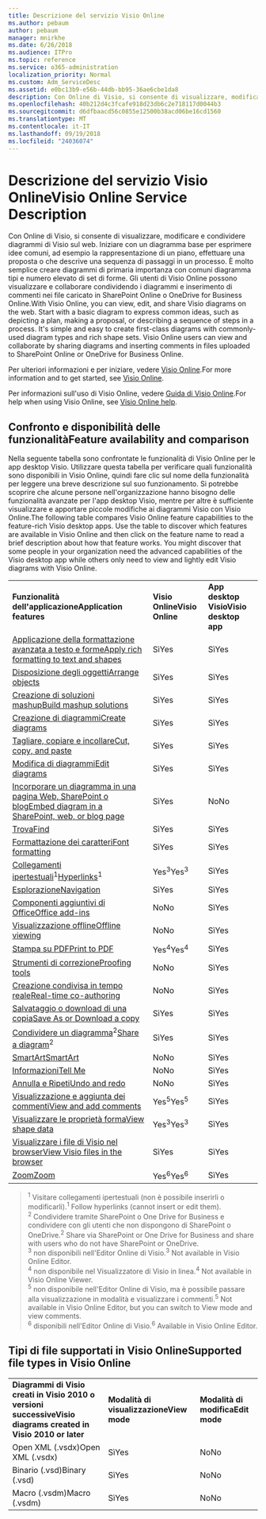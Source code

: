 ```yaml
---
title: Descrizione del servizio Visio Online
ms.author: pebaum
author: pebaum
manager: mnirkhe
ms.date: 6/26/2018
ms.audience: ITPro
ms.topic: reference
ms.service: o365-administration
localization_priority: Normal
ms.custom: Adm_ServiceDesc
ms.assetid: e0bc13b9-e56b-44db-bb95-36ae6cbe1da8
description: Con Online di Visio, si consente di visualizzare, modificare e condividere diagrammi di Visio sul web. Iniziare con un diagramma base per esprimere idee comuni, ad esempio la rappresentazione di un piano, effettuare una proposta o che descrive una sequenza di passaggi in un processo. È molto semplice creare diagrammi di primaria importanza con comuni diagramma tipi e numero elevato di set di forme. Gli utenti di Visio Online possono visualizzare e collaborare condividendo i diagrammi e inserimento di commenti nei file caricato in SharePoint Online o OneDrive for Business Online.
ms.openlocfilehash: 40b212d4c3fcafe918d23db6c2e718117d0044b3
ms.sourcegitcommit: d6dfbaacd56c0855e12500b38acd06be16cd1560
ms.translationtype: MT
ms.contentlocale: it-IT
ms.lasthandoff: 09/19/2018
ms.locfileid: "24036074"
---
```

# <a name="visio-online-service-description"></a><span data-ttu-id="76471-106">Descrizione del servizio Visio Online</span><span class="sxs-lookup"><span data-stu-id="76471-106">Visio Online Service Description</span></span>

<span data-ttu-id="76471-p102">Con Online di Visio, si consente di visualizzare, modificare e condividere diagrammi di Visio sul web. Iniziare con un diagramma base per esprimere idee comuni, ad esempio la rappresentazione di un piano, effettuare una proposta o che descrive una sequenza di passaggi in un processo. È molto semplice creare diagrammi di primaria importanza con comuni diagramma tipi e numero elevato di set di forme. Gli utenti di Visio Online possono visualizzare e collaborare condividendo i diagrammi e inserimento di commenti nei file caricato in SharePoint Online o OneDrive for Business Online.</span><span class="sxs-lookup"><span data-stu-id="76471-p102">With Visio Online, you can view, edit, and share Visio diagrams on the web. Start with a basic diagram to express common ideas, such as depicting a plan, making a proposal, or describing a sequence of steps in a process. It's simple and easy to create first-class diagrams with commonly-used diagram types and rich shape sets. Visio Online users can view and collaborate by sharing diagrams and inserting comments in files uploaded to SharePoint Online or OneDrive for Business Online.</span></span>
  
<span data-ttu-id="76471-111">Per ulteriori informazioni e per iniziare, vedere [Visio Online](https://products.office.com/en-US/visio/visio-online).</span><span class="sxs-lookup"><span data-stu-id="76471-111">For more information and to get started, see [Visio Online](https://products.office.com/en-US/visio/visio-online).</span></span>
  
<span data-ttu-id="76471-112">Per informazioni sull'uso di Visio Online, vedere [Guida di Visio Online](https://go.microsoft.com/fwlink/?linkid=855982).</span><span class="sxs-lookup"><span data-stu-id="76471-112">For help when using Visio Online, see [Visio Online help](https://go.microsoft.com/fwlink/?linkid=855982).</span></span>
  
## <a name="feature-availability-and-comparison"></a><span data-ttu-id="76471-113">Confronto e disponibilità delle funzionalità</span><span class="sxs-lookup"><span data-stu-id="76471-113">Feature availability and comparison</span></span>

<span data-ttu-id="76471-p103">Nella seguente tabella sono confrontate le funzionalità di Visio Online per le app desktop Visio. Utilizzare questa tabella per verificare quali funzionalità sono disponibili in Visio Online, quindi fare clic sul nome della funzionalità per leggere una breve descrizione sul suo funzionamento. Si potrebbe scoprire che alcune persone nell'organizzazione hanno bisogno delle funzionalità avanzate per l'app desktop Visio, mentre per altre è sufficiente visualizzare e apportare piccole modifiche ai diagrammi Visio con Visio Online.</span><span class="sxs-lookup"><span data-stu-id="76471-p103">The following table compares Visio Online feature capabilities to the feature-rich Visio desktop apps. Use the table to discover which features are available in Visio Online and then click on the feature name to read a brief description about how that feature works. You might discover that some people in your organization need the advanced capabilities of the Visio desktop app while others only need to view and lightly edit Visio diagrams with Visio Online.</span></span> 
  
||||
|:-----|:-----|:-----|
|<span data-ttu-id="76471-117">**Funzionalità dell'applicazione**</span><span class="sxs-lookup"><span data-stu-id="76471-117">**Application features**</span></span> <br/> |<span data-ttu-id="76471-118">**Visio Online**</span><span class="sxs-lookup"><span data-stu-id="76471-118">**Visio Online**</span></span> <br/> |<span data-ttu-id="76471-119">**App desktop Visio**</span><span class="sxs-lookup"><span data-stu-id="76471-119">**Visio desktop app**</span></span> <br/> |
|[<span data-ttu-id="76471-120">Applicazione della formattazione avanzata a testo e forme</span><span class="sxs-lookup"><span data-stu-id="76471-120">Apply rich formatting to text and shapes</span></span>](visio-online.md#BM_1) <br/> |<span data-ttu-id="76471-121">Sì</span><span class="sxs-lookup"><span data-stu-id="76471-121">Yes</span></span>  <br/> |<span data-ttu-id="76471-122">Sì</span><span class="sxs-lookup"><span data-stu-id="76471-122">Yes</span></span>  <br/> |
|[<span data-ttu-id="76471-123">Disposizione degli oggetti</span><span class="sxs-lookup"><span data-stu-id="76471-123">Arrange objects</span></span>](visio-online.md#BM_2) <br/> |<span data-ttu-id="76471-124">Sì</span><span class="sxs-lookup"><span data-stu-id="76471-124">Yes</span></span>  <br/> |<span data-ttu-id="76471-125">Sì</span><span class="sxs-lookup"><span data-stu-id="76471-125">Yes</span></span>  <br/> |
|[<span data-ttu-id="76471-126">Creazione di soluzioni mashup</span><span class="sxs-lookup"><span data-stu-id="76471-126">Build mashup solutions</span></span>](visio-online.md#BM_3) <br/> |<span data-ttu-id="76471-127">Sì</span><span class="sxs-lookup"><span data-stu-id="76471-127">Yes</span></span>  <br/> |<span data-ttu-id="76471-128">Sì</span><span class="sxs-lookup"><span data-stu-id="76471-128">Yes</span></span>  <br/> |
|[<span data-ttu-id="76471-129">Creazione di diagrammi</span><span class="sxs-lookup"><span data-stu-id="76471-129">Create diagrams</span></span>](visio-online.md#BM_4) <br/> |<span data-ttu-id="76471-130">Sì</span><span class="sxs-lookup"><span data-stu-id="76471-130">Yes</span></span>  <br/> |<span data-ttu-id="76471-131">Sì</span><span class="sxs-lookup"><span data-stu-id="76471-131">Yes</span></span>  <br/> |
|[<span data-ttu-id="76471-132">Tagliare, copiare e incollare</span><span class="sxs-lookup"><span data-stu-id="76471-132">Cut, copy, and paste</span></span>](visio-online.md#BM_5) <br/> |<span data-ttu-id="76471-133">Sì</span><span class="sxs-lookup"><span data-stu-id="76471-133">Yes</span></span>  <br/> |<span data-ttu-id="76471-134">Sì</span><span class="sxs-lookup"><span data-stu-id="76471-134">Yes</span></span>  <br/> |
|[<span data-ttu-id="76471-135">Modifica di diagrammi</span><span class="sxs-lookup"><span data-stu-id="76471-135">Edit diagrams</span></span>](visio-online.md#BM_6) <br/> |<span data-ttu-id="76471-136">Sì</span><span class="sxs-lookup"><span data-stu-id="76471-136">Yes</span></span>  <br/> |<span data-ttu-id="76471-137">Sì</span><span class="sxs-lookup"><span data-stu-id="76471-137">Yes</span></span>  <br/> |
|[<span data-ttu-id="76471-138">Incorporare un diagramma in una pagina Web, SharePoint o blog</span><span class="sxs-lookup"><span data-stu-id="76471-138">Embed diagram in a SharePoint, web, or blog page</span></span>](visio-online.md#BM_7) <br/> |<span data-ttu-id="76471-139">Sì</span><span class="sxs-lookup"><span data-stu-id="76471-139">Yes</span></span>  <br/> |<span data-ttu-id="76471-140">No</span><span class="sxs-lookup"><span data-stu-id="76471-140">No</span></span>  <br/> |
|[<span data-ttu-id="76471-141">Trova</span><span class="sxs-lookup"><span data-stu-id="76471-141">Find</span></span>](visio-online.md#BM_8) <br/> |<span data-ttu-id="76471-142">Sì</span><span class="sxs-lookup"><span data-stu-id="76471-142">Yes</span></span>  <br/> |<span data-ttu-id="76471-143">Sì</span><span class="sxs-lookup"><span data-stu-id="76471-143">Yes</span></span>  <br/> |
|[<span data-ttu-id="76471-144">Formattazione dei caratteri</span><span class="sxs-lookup"><span data-stu-id="76471-144">Font formatting</span></span>](visio-online.md#BM_9) <br/> |<span data-ttu-id="76471-145">Sì</span><span class="sxs-lookup"><span data-stu-id="76471-145">Yes</span></span>  <br/> |<span data-ttu-id="76471-146">Sì</span><span class="sxs-lookup"><span data-stu-id="76471-146">Yes</span></span>  <br/> |
|<span data-ttu-id="76471-147">[Collegamenti ipertestuali](visio-online.md#BM_10)<sup>1</sup></span><span class="sxs-lookup"><span data-stu-id="76471-147">[Hyperlinks](visio-online.md#BM_10)<sup>1</sup></span></span> <br/> |<span data-ttu-id="76471-148">Yes<sup>3</sup></span><span class="sxs-lookup"><span data-stu-id="76471-148">Yes<sup>3</sup></span></span> <br/> |<span data-ttu-id="76471-149">Sì</span><span class="sxs-lookup"><span data-stu-id="76471-149">Yes</span></span>  <br/> |
|[<span data-ttu-id="76471-150">Esplorazione</span><span class="sxs-lookup"><span data-stu-id="76471-150">Navigation</span></span>](visio-online.md#BM_11) <br/> |<span data-ttu-id="76471-151">Sì</span><span class="sxs-lookup"><span data-stu-id="76471-151">Yes</span></span>  <br/> |<span data-ttu-id="76471-152">Sì</span><span class="sxs-lookup"><span data-stu-id="76471-152">Yes</span></span>  <br/> |
|[<span data-ttu-id="76471-153">Componenti aggiuntivi di Office</span><span class="sxs-lookup"><span data-stu-id="76471-153">Office add-ins</span></span>](visio-online.md#BM_12) <br/> |<span data-ttu-id="76471-154">No</span><span class="sxs-lookup"><span data-stu-id="76471-154">No</span></span>  <br/> |<span data-ttu-id="76471-155">Sì</span><span class="sxs-lookup"><span data-stu-id="76471-155">Yes</span></span>  <br/> |
|[<span data-ttu-id="76471-156">Visualizzazione offline</span><span class="sxs-lookup"><span data-stu-id="76471-156">Offline viewing</span></span>](visio-online.md#BM_13) <br/> |<span data-ttu-id="76471-157">No</span><span class="sxs-lookup"><span data-stu-id="76471-157">No</span></span>  <br/> |<span data-ttu-id="76471-158">Sì</span><span class="sxs-lookup"><span data-stu-id="76471-158">Yes</span></span>  <br/> |
|[<span data-ttu-id="76471-159">Stampa su PDF</span><span class="sxs-lookup"><span data-stu-id="76471-159">Print to PDF </span></span>](visio-online.md#BM_14) <br/> |<span data-ttu-id="76471-160">Yes<sup>4</sup></span><span class="sxs-lookup"><span data-stu-id="76471-160">Yes<sup>4</sup></span></span> <br/> |<span data-ttu-id="76471-161">Sì</span><span class="sxs-lookup"><span data-stu-id="76471-161">Yes</span></span>  <br/> |
|[<span data-ttu-id="76471-162">Strumenti di correzione</span><span class="sxs-lookup"><span data-stu-id="76471-162">Proofing tools</span></span>](visio-online.md#BM_15) <br/> |<span data-ttu-id="76471-163">No</span><span class="sxs-lookup"><span data-stu-id="76471-163">No</span></span>  <br/> |<span data-ttu-id="76471-164">Sì</span><span class="sxs-lookup"><span data-stu-id="76471-164">Yes</span></span>  <br/> |
|[<span data-ttu-id="76471-165">Creazione condivisa in tempo reale</span><span class="sxs-lookup"><span data-stu-id="76471-165">Real-time co-authoring</span></span>](visio-online.md#BM_16) <br/> |<span data-ttu-id="76471-166">No</span><span class="sxs-lookup"><span data-stu-id="76471-166">No</span></span>  <br/> |<span data-ttu-id="76471-167">Sì</span><span class="sxs-lookup"><span data-stu-id="76471-167">Yes</span></span>  <br/> |
|[<span data-ttu-id="76471-168">Salvataggio o download di una copia</span><span class="sxs-lookup"><span data-stu-id="76471-168">Save As or Download a copy</span></span>](visio-online.md#BM_17) <br/> |<span data-ttu-id="76471-169">Sì</span><span class="sxs-lookup"><span data-stu-id="76471-169">Yes</span></span>  <br/> |<span data-ttu-id="76471-170">Sì</span><span class="sxs-lookup"><span data-stu-id="76471-170">Yes</span></span>  <br/> |
|<span data-ttu-id="76471-171">[Condividere un diagramma](visio-online.md#BM_18)<sup>2</sup></span><span class="sxs-lookup"><span data-stu-id="76471-171">[Share a diagram](visio-online.md#BM_18)<sup>2</sup></span></span> <br/> |<span data-ttu-id="76471-172">Sì</span><span class="sxs-lookup"><span data-stu-id="76471-172">Yes</span></span>  <br/> |<span data-ttu-id="76471-173">Sì</span><span class="sxs-lookup"><span data-stu-id="76471-173">Yes</span></span>  <br/> |
|[<span data-ttu-id="76471-174">SmartArt</span><span class="sxs-lookup"><span data-stu-id="76471-174">SmartArt</span></span>](visio-online.md#BM_19) <br/> |<span data-ttu-id="76471-175">No</span><span class="sxs-lookup"><span data-stu-id="76471-175">No</span></span>  <br/> |<span data-ttu-id="76471-176">Sì</span><span class="sxs-lookup"><span data-stu-id="76471-176">Yes</span></span>  <br/> |
|[<span data-ttu-id="76471-177">Informazioni</span><span class="sxs-lookup"><span data-stu-id="76471-177">Tell Me</span></span>](visio-online.md#BM_20) <br/> |<span data-ttu-id="76471-178">No</span><span class="sxs-lookup"><span data-stu-id="76471-178">No</span></span>  <br/> |<span data-ttu-id="76471-179">Sì</span><span class="sxs-lookup"><span data-stu-id="76471-179">Yes</span></span>  <br/> |
|[<span data-ttu-id="76471-180">Annulla e Ripeti</span><span class="sxs-lookup"><span data-stu-id="76471-180">Undo and redo</span></span>](visio-online.md#BM_21) <br/> |<span data-ttu-id="76471-181">No</span><span class="sxs-lookup"><span data-stu-id="76471-181">No</span></span>  <br/> |<span data-ttu-id="76471-182">Sì</span><span class="sxs-lookup"><span data-stu-id="76471-182">Yes</span></span>  <br/> |
|[<span data-ttu-id="76471-183">Visualizzazione e aggiunta dei commenti</span><span class="sxs-lookup"><span data-stu-id="76471-183">View and add comments</span></span>](visio-online.md#BM_22) <br/> |<span data-ttu-id="76471-184">Yes<sup>5</sup></span><span class="sxs-lookup"><span data-stu-id="76471-184">Yes<sup>5</sup></span></span> <br/> |<span data-ttu-id="76471-185">Sì</span><span class="sxs-lookup"><span data-stu-id="76471-185">Yes</span></span>  <br/> |
|[<span data-ttu-id="76471-186">Visualizzare le proprietà forma</span><span class="sxs-lookup"><span data-stu-id="76471-186">View shape data</span></span>](visio-online.md#BM_23) <br/> |<span data-ttu-id="76471-187">Yes<sup>3</sup></span><span class="sxs-lookup"><span data-stu-id="76471-187">Yes<sup>3</sup></span></span> <br/> |<span data-ttu-id="76471-188">Sì</span><span class="sxs-lookup"><span data-stu-id="76471-188">Yes</span></span>  <br/> |
|[<span data-ttu-id="76471-189">Visualizzare i file di Visio nel browser</span><span class="sxs-lookup"><span data-stu-id="76471-189">View Visio files in the browser</span></span>](visio-online.md#BM_24) <br/> |<span data-ttu-id="76471-190">Sì</span><span class="sxs-lookup"><span data-stu-id="76471-190">Yes</span></span>  <br/> |<span data-ttu-id="76471-191">Sì</span><span class="sxs-lookup"><span data-stu-id="76471-191">Yes</span></span>  <br/> |
|[<span data-ttu-id="76471-192">Zoom</span><span class="sxs-lookup"><span data-stu-id="76471-192">Zoom</span></span>](visio-online.md#BM_25) <br/> |<span data-ttu-id="76471-193">Yes<sup>6</sup></span><span class="sxs-lookup"><span data-stu-id="76471-193">Yes<sup>6</sup></span></span> <br/> |<span data-ttu-id="76471-194">Sì</span><span class="sxs-lookup"><span data-stu-id="76471-194">Yes</span></span>  <br/> |
   
> <span data-ttu-id="76471-195"><sup>1</sup> Visitare collegamenti ipertestuali (non è possibile inserirli o modificarli).</span><span class="sxs-lookup"><span data-stu-id="76471-195"><sup>1</sup> Follow hyperlinks (cannot insert or edit them).</span></span> 
<br/><span data-ttu-id="76471-196"><sup>2</sup> Condividere tramite SharePoint o One Drive for Business e condividere con gli utenti che non dispongono di SharePoint o OneDrive.</span><span class="sxs-lookup"><span data-stu-id="76471-196"><sup>2</sup> Share via SharePoint or One Drive for Business and share with users who do not have SharePoint or OneDrive.</span></span> 
<br/> <span data-ttu-id="76471-197"><sup>3</sup> non disponibili nell'Editor Online di Visio.</span><span class="sxs-lookup"><span data-stu-id="76471-197"><sup>3</sup> Not available in Visio Online Editor.</span></span>
<br/><span data-ttu-id="76471-198"><sup>4</sup> non disponibile nel Visualizzatore di Visio in linea.</span><span class="sxs-lookup"><span data-stu-id="76471-198"><sup>4</sup> Not available in Visio Online Viewer.</span></span> 
<br/><span data-ttu-id="76471-199"><sup>5</sup> non disponibile nell'Editor Online di Visio, ma è possibile passare alla visualizzazione in modalità e visualizzare i commenti.</span><span class="sxs-lookup"><span data-stu-id="76471-199"><sup>5</sup> Not available in Visio Online Editor, but you can switch to View mode and view comments.</span></span> 
<br/><span data-ttu-id="76471-200"><sup>6</sup> disponibili nell'Editor Online di Visio.</span><span class="sxs-lookup"><span data-stu-id="76471-200"><sup>6</sup> Available in Visio Online Editor.</span></span> 
  
## <a name="supported-file-types-in-visio-online"></a><span data-ttu-id="76471-201">Tipi di file supportati in Visio Online</span><span class="sxs-lookup"><span data-stu-id="76471-201">Supported file types in Visio Online</span></span>

||||
|:-----|:-----|:-----|
|<span data-ttu-id="76471-202">**Diagrammi di Visio creati in Visio 2010 o versioni successive**</span><span class="sxs-lookup"><span data-stu-id="76471-202">**Visio diagrams created in Visio 2010 or later**</span></span> <br/> |<span data-ttu-id="76471-203">**Modalità di visualizzazione**</span><span class="sxs-lookup"><span data-stu-id="76471-203">**View mode**</span></span> <br/> |<span data-ttu-id="76471-204">**Modalità di modifica**</span><span class="sxs-lookup"><span data-stu-id="76471-204">**Edit mode**</span></span> <br/> |
|<span data-ttu-id="76471-205">Open XML (.vsdx)</span><span class="sxs-lookup"><span data-stu-id="76471-205">Open XML (.vsdx)</span></span>  <br/> |<span data-ttu-id="76471-206">Sì</span><span class="sxs-lookup"><span data-stu-id="76471-206">Yes</span></span>  <br/> |<span data-ttu-id="76471-207">No</span><span class="sxs-lookup"><span data-stu-id="76471-207">No</span></span>  <br/> |
|<span data-ttu-id="76471-208">Binario (.vsd)</span><span class="sxs-lookup"><span data-stu-id="76471-208">Binary (.vsd)</span></span>  <br/> |<span data-ttu-id="76471-209">Sì</span><span class="sxs-lookup"><span data-stu-id="76471-209">Yes</span></span>  <br/> |<span data-ttu-id="76471-210">No</span><span class="sxs-lookup"><span data-stu-id="76471-210">No</span></span>  <br/> |
|<span data-ttu-id="76471-211">Macro (.vsdm)</span><span class="sxs-lookup"><span data-stu-id="76471-211">Macro (.vsdm)</span></span>  <br/> |<span data-ttu-id="76471-212">Sì</span><span class="sxs-lookup"><span data-stu-id="76471-212">Yes</span></span>  <br/> |<span data-ttu-id="76471-213">No</span><span class="sxs-lookup"><span data-stu-id="76471-213">No</span></span>  <br/> |
   

